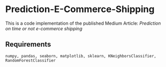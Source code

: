 # Prediction-E-Commerce-Shipping
This is a code implementation of the published Medium Article: *Prediction on time or not e-commerce shipping*  


## Requirements
```
numpy, pandas, seaborn, matplotlib, sklearn, KNeighborsClassifier, RandomForestClassifier
```
